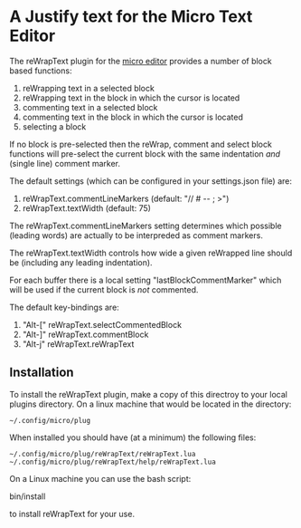 # A Justify text for the Micro Text Editor

The reWrapText plugin for the [micro 
editor](https://github.com/zyedidia/micro) provides a number of block 
based functions: 

1. reWrapping text in a selected block
2. reWrapping text in the block in which the cursor is located
3. commenting text in a selected block
4. commenting text in the block in which the cursor is located
5. selecting a block

If no block is pre-selected then the reWrap, comment and select block 
functions will pre-select the current block with the same indentation 
*and* (single line) comment marker. 

The default settings (which can be configured in your settings.json file) 
are: 

1. reWrapText.commentLineMarkers (default: "// # -- ; >")
2. reWrapText.textWidth          (default: 75)

The reWrapText.commentLineMarkers setting determines which possible 
(leading words) are actually to be interpreded as comment markers. 

The reWrapText.textWidth controls how wide a given reWrapped line should 
be (including any leading indentation).

For each buffer there is a local setting "lastBlockCommentMarker" which 
will be used if the current block is *not* commented. 

The default key-bindings are:

1. "Alt-[" reWrapText.selectCommentedBlock
2. "Alt-]" reWrapText.commentBlock
3. "Alt-j" reWrapText.reWrapText

## Installation

To install the reWrapText plugin, make a copy of this directroy to your 
local plugins directory. On a linux machine that would be located in the 
directory: 

    ~/.config/micro/plug

When installed you should have (at a minimum) the following files:

    ~/.config/micro/plug/reWrapText/reWrapText.lua
    ~/.config/micro/plug/reWrapText/help/reWrapText.lua

On a Linux machine you can use the bash script:

  bin/install

to install reWrapText for your use.
